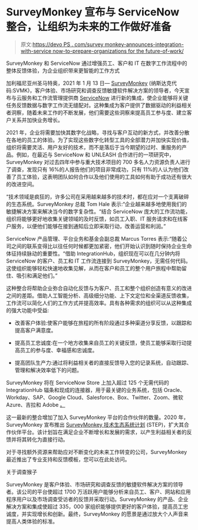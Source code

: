 # SurveyMonkey 宣布与 ServiceNow 整合，让组织为未来的工作做好准备

> 原文:[https://devo PS . com/survey monkey-announces-integration-with-service now-to-prepare-organizations for the future-of-work/](https://devops.com/surveymonkey-announces-integration-with-servicenow-to-prepare-organizations-for-the-future-of-work/)

SurveyMonkey 和 ServiceNow 通过增强员工、客户和 IT 在数字工作流程中的整体反馈体验，为企业组织带来更智能的工作方式

加利福尼亚州圣马特奥，2021 年 1 月 13 日— [SurveyMonkey](http://www.surveymonkey.com/) (纳斯达克代码:SVMK)，客户体验、市场研究和调查反馈敏捷软件解决方案的领导者，今天宣布与云服务和工作流管理提供商 [ServiceNow](https://www.servicenow.com/) 进行新的集成，使企业能够将关键任务反馈数据与数字工作流无缝配对。这种集成为客户提供了数据驱动的利益相关者洞察，随着未来工作的不断发展，他们需要这些洞察来提高员工参与度、建立客户关系并加快业务增长。

2021 年，企业将需要加快其数字化战略，寻找与客户互动的新方式，并改善分散在各地的员工的体验。为了实现这些数字化转型工具的全部潜力并加快实现价值，组织将需要灵活、用户友好的技术，而不是落后于当今期望的过时、重服务的产品。例如，在最近与 ServiceNow 和 UNLEASH 合作进行的一项研究中，SurveyMonkey 对过去四年中参与重大技术项目的 700 多名人力资源负责人进行了调查，发现只有 16%的人报告他们的项目非常成功，只有 11%的人认为他们改善了员工体验，这表明团队如何合作以及他们使用的工具如何有助于成功还有很大的改进空间。

“技术领域是疯狂的，许多公司在采用越来越多的技术时，都在应对一个支离破碎的生态系统。SurveyMonkey 总裁 Tom Hale 表示:“企业越来越多地使用我们的敏捷解决方案来解决当今的数字复杂性。“结合 ServiceNow 庞大的工作流功能，组织将能够更好地收集关键领域的及时反馈，如员工入职、IT 服务请求和在线客户服务，以便他们能够在接到通知后立即采取行动，改善运营和利润。”

ServiceNow 产品管理、平台业务和基金会副总裁 Marcus Torres 表示:“随着公司之间的联系变得比以往任何时候都更加紧密，他们开始认识到随时保持企业生命体征持续脉动的重要性。“借助 IntegrationHub，组织现在可以在几分钟内将 ServiceNow 的客户、员工和 IT 工作流连接到 SurveyMonkey，无需任何代码。这使组织能够轻松快速地收集见解，从而在客户和员工的整个用户旅程中帮助留住、吸引和满足他们。”

这种整合将帮助企业弥合自动化反馈与为客户、员工和整个组织创造有意义的改进之间的差距。借助人工智能分析、高级细分功能、上下文定位和全渠道反馈收集，工作流可以简化人们的工作方式并提高效率。具有各种需求的组织可以从这种集成的强大功能中受益:

*   改善客户体验:使客户能够在旅程的所有阶段通过多种渠道分享反馈，以跟踪和提高客户满意度。

*   提高员工忠诚度:在一个地方收集来自员工的关键反馈，使员工能够采取行动提高员工的参与度、幸福感和忠诚度。

*   提高团队生产力:通过将利益相关者的直接反馈导入您的记录系统，自动跟踪、管理和解决效率低下的问题。

SurveyMonkey 将在 ServiceNow Store 上加入超过 125 个无需代码的 IntegrationHub 辐条和现成的连接器，用于最关键的业务系统，包括 Oracle、Workday、SAP、Google Cloud、Salesforce、Box、Twitter、Zoom、微软 Azure、吉拉和 Adobe [。](https://store.servicenow.com/sn_appstore_store.do#!/store/integrations?parent_category=Now%2520Platform%2520IntegrationHub&orderby=newest)

这一最新的整合增加了加入 SurveyMonkey 平台的合作伙伴的数量。2020 年，SurveyMonkey 宣布推出 [SurveyMonkey 技术生态系统计划](https://www.globenewswire.com/Tracker?data=2iRVjQy4Lj4wfpIRusqH3qKKbGF4Q0dqA_cA5izy-CO93puSEVCOBq6qEp2PLXa3fhpJCZaC-3i9z-2bLJeQgc5CdmuFJAQRQAKDRZqlclXkhfrFFbTH_PNOrCVU1v4FiJ37Te583I4FtIzKqT3s5oUDQOTEtksdFxo33dOTXS1iCPGZbxLj-n_SvIb1jxug) (STEP)，扩大其合作伙伴平台。该计划旨在满足企业不断增长和发展的需求，以产生利益相关者的反馈并将其转化为直接行动。

对于寻找额外资源来帮助应对不断变化的未来工作转变的公司，SurveyMonkey 最近推出了专业支持和反馈模板，您可以在此处访问。

关于调查猴子

SurveyMonkey 是客户体验、市场研究和调查反馈的敏捷软件解决方案的领导者。该公司的平台使超过 1700 万活跃用户能够分析来自员工、客户、网站和应用程序用户以及市场调查受访者的反馈并采取行动。SurveyMonkey 的产品、企业解决方案和集成使超过 335，000 家组织能够提供更好的客户体验，提高员工忠诚度，并实现增长和创新。最终，SurveyMonkey 的愿景是通过放大个人声音来提高人类体验的标准。